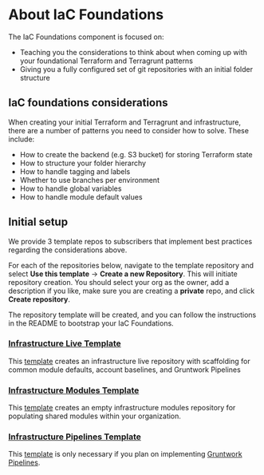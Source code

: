 # About IaC Foundations

The IaC Foundations component is focused on:

- Teaching you the considerations to think about when coming up with your foundational Terraform and Terragrunt patterns
- Giving you a fully configured set of git repositories with an initial folder structure

## IaC foundations considerations

When creating your initial Terraform and Terragrunt and infrastructure, there are a number of patterns you need to consider how to solve. These include:

- How to create the backend (e.g. S3 bucket) for storing Terraform state
- How to structure your folder hierarchy
- How to handle tagging and labels
- Whether to use branches per environment
- How to handle global variables
- How to handle module default values

## Initial setup

We provide 3 template repos to subscribers that implement best practices regarding the considerations above.

For each of the repositories below, navigate to the template repository and select **Use this template** -> **Create a new Repository**.
This will initiate repository creation. You should select your org as the owner, add a description if you like, make sure you are creating a **private** repo, and click **Create repository**.

The repository template will be created, and you can follow the instructions in the README to bootstrap your IaC Foundations.

### [Infrastructure Live Template](https://github.com/gruntwork-io/infrastructure-live-template)
This [template](https://github.com/gruntwork-io/infrastructure-live-template) creates an infrastructure live repository with scaffolding for common module defaults, account baselines, and Gruntwork Pipelines

### [Infrastructure Modules Template](https://github.com/gruntwork-io/infrastructure-modules-template)
This [template](https://github.com/gruntwork-io/infrastructure-modules-template) creates an empty infrastructure modules repository for populating shared modules within your organization.

### [Infrastructure Pipelines Template](https://github.com/gruntwork-io/infrastructure-pipelines-template)

This [template](https://github.com/gruntwork-io/infrastructure-pipelines-template) is only necessary if you plan on implementing [Gruntwork Pipelines](../ci-cd).

